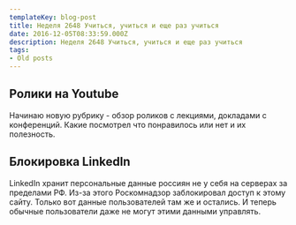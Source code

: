 ```yaml
---
templateKey: blog-post
title: Неделя 2648 Учиться, учиться и еще раз учиться
date: 2016-12-05T08:33:59.000Z
description: Неделя 2648 Учиться, учиться и еще раз учиться
tags:
- Old posts
---
```


## Ролики на Youtube

Начинаю новую рубрику \- обзор роликов с лекциями, докладами с конференций. Какие посмотрел что понравилось или нет и их полезность.

## Блокировка LinkedIn

LinkedIn хранит персональные данные россиян не у себя на серверах за пределами РФ. Из-за этого Роскомнадзор заблокировал доступ к этому сайту. Только вот данные пользователей там же и остались. И теперь обычные пользователи даже не могут этими данными управлять.